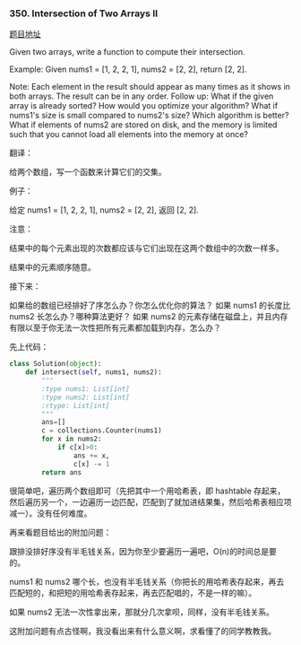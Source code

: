 ### 350. Intersection of Two Arrays II

[题目地址](https://leetcode.com/problems/intersection-of-two-arrays-ii/)

Given two arrays, write a function to compute their intersection.

Example:
Given nums1 = [1, 2, 2, 1], nums2 = [2, 2], return [2, 2].

Note:
Each element in the result should appear as many times as it shows in both arrays.
The result can be in any order.
Follow up:
What if the given array is already sorted? How would you optimize your algorithm?
What if nums1's size is small compared to nums2's size? Which algorithm is better?
What if elements of nums2 are stored on disk, and the memory is limited such that you cannot load all elements into the memory at once?

翻译：

给两个数组，写一个函数来计算它们的交集。

例子：

给定 nums1 = [1, 2, 2, 1], nums2 = [2, 2], 返回 [2, 2].

注意：

结果中的每个元素出现的次数都应该与它们出现在这两个数组中的次数一样多。

结果中的元素顺序随意。

接下来：

如果给的数组已经排好了序怎么办？你怎么优化你的算法？
如果 nums1 的长度比 nums2 长怎么办？哪种算法更好？
如果 nums2 的元素存储在磁盘上，并且内存有限以至于你无法一次性把所有元素都加载到内存，怎么办？

先上代码：

```Python
class Solution(object):
    def intersect(self, nums1, nums2):
        """
        :type nums1: List[int]
        :type nums2: List[int]
        :rtype: List[int]
        """
        ans=[]
        c = collections.Counter(nums1)
        for x in nums2:
            if c[x]>0:
                ans += x,
                c[x] -= 1
        return ans
```

很简单吧，遍历两个数组即可（先把其中一个用哈希表，即 hashtable 存起来，然后遍历另一个，一边遍历一边匹配，匹配到了就加进结果集，然后哈希表相应项减一）。没有任何难度。

再来看题目给出的附加问题：

跟排没排好序没有半毛钱关系，因为你至少要遍历一遍吧，O(n)的时间总是要的。

nums1 和 nums2 哪个长，也没有半毛钱关系（你把长的用哈希表存起来，再去匹配短的，和把短的用哈希表存起来，再去匹配唱的，不是一样的嘛）。

如果 nums2 无法一次性拿出来，那就分几次拿呗，同样，没有半毛钱关系。

这附加问题有点古怪啊，我没看出来有什么意义啊，求看懂了的同学教教我。
